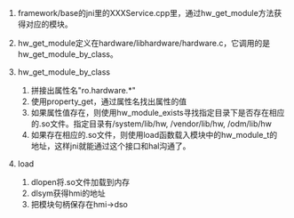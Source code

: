 1. framework/base的jni里的XXXService.cpp里，通过hw_get_module方法获得对应的模块。

2. hw_get_module定义在hardware/libhardware/hardware.c，它调用的是hw_get_module_by_class。

3. hw_get_module_by_class

   1. 拼接出属性名"ro.hardware.*"
   2. 使用property_get，通过属性名找出属性的值
   3. 如果属性值存在，则使用hw_module_exists寻找指定目录下是否存在相应的.so文件。指定目录有/system/lib/hw, /vendor/lib/hw, /odm/lib/hw
   4. 如果存在相应的.so文件，则使用load函数载入模块中的hw_module_t的地址，这样jni就能通过这个接口和hal沟通了。

4. load

   1. dlopen将.so文件加载到内存
   2. dlsym获得hmi的地址
   3. 把模块句柄保存在hmi->dso


